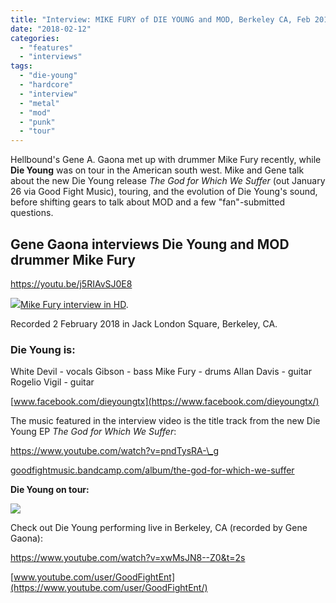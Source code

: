 ```yaml
---
title: "Interview: MIKE FURY of DIE YOUNG and MOD, Berkeley CA, Feb 2018"
date: "2018-02-12"
categories: 
  - "features"
  - "interviews"
tags: 
  - "die-young"
  - "hardcore"
  - "interview"
  - "metal"
  - "mod"
  - "punk"
  - "tour"
---
```


Hellbound's Gene A. Gaona met up with drummer Mike Fury recently, while **Die Young** was on tour in the American south west. Mike and Gene talk about the new Die Young release _The God for Which We Suffer_ (out January 26 via Good Fight Music), touring, and the evolution of Die Young's sound, before shifting gears to talk about MOD and a few "fan"-submitted questions.

## Gene Gaona interviews Die Young and MOD drummer Mike Fury

https://youtu.be/j5RIAvSJ0E8

![](https://hellbound.ca/wp-content/uploads/2018/02/DIE-YOUNG-in-CA-2018-300x300.jpg)[Mike Fury interview in HD](https://youtu.be/g1uv5fLCd0U).

Recorded 2 February 2018 in Jack London Square, Berkeley, CA.

### Die Young is:

White Devil - vocals Gibson - bass Mike Fury - drums Allan Davis - guitar Rogelio Vigil - guitar

[www.facebook.com/dieyoungtx](https://www.facebook.com/dieyoungtx/)

The music featured in the interview video is the title track from the new Die Young EP _The God for Which We Suffer_:

https://www.youtube.com/watch?v=pndTysRA-\_g

[goodfightmusic.bandcamp.com/album/the-god-for-which-we-suffer](https://goodfightmusic.bandcamp.com/album/the-god-for-which-we-suffer)

**Die Young on tour:**

![](https://hellbound.ca/wp-content/uploads/2018/02/Die-Young-on-tour-e1518461275921.jpg)

Check out Die Young performing live in Berkeley, CA (recorded by Gene Gaona):

https://www.youtube.com/watch?v=xwMsJN8--Z0&t=2s

[www.youtube.com/user/GoodFightEnt](https://www.youtube.com/user/GoodFightEnt/)
